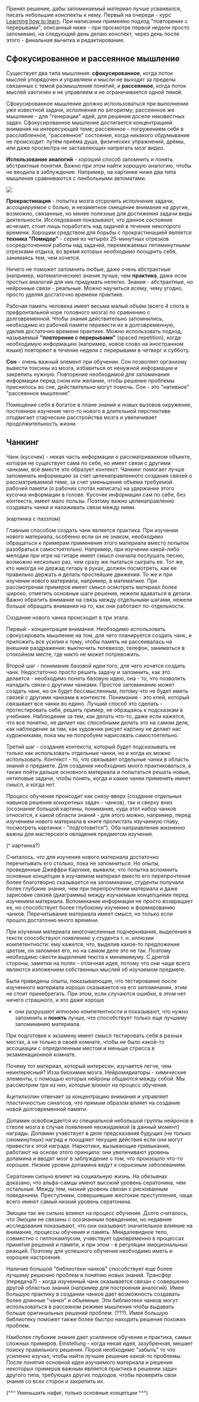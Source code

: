Принял решение,  дабы запоминаемый материал лучше  усваивался, писать небольшие
конспекты к нему. Первый на очереди - курс [Learning how to learn][course]. При
написании  применяю подход  "повторение  с перерывами",  описанный  ниже -  при
просмотре первой  недели просто  запоминаю, на  следующий день  делаю конспект,
через день после этого - финальная вычитка и редактирование.

[course]: https://www.coursera.org/course/learning

Сфокусированное и рассеянное мышление
-------------------------------------

Существует  два   типа  мышления:   **сфокусированное**,  когда   поток  мыслей
упорядочен  и  управляем и  мысли  не  выходят  за  пределы связанных  с  темой
размышления  понятий,  и  **рассеянное**,  когда поток  мыслей  хаотичен  и  не
управляем и не ограничивается одной темой.

Сфокусированное  мышление должно  использоваться при  выполнении уже  известной
задачи, исполнения по алгоритму; рассеянное же мышление - для "генерации" идей,
для  решения доселе  неизвестных  задач.  Сфокусированное мышление  достигается
концентрацией  внимания на  интересующей  теме; рассеянное  - погружением  себя
в  расслабленное,   "рассеянное"  состояние,  когда  никакого   обдумывания  не
происходит: путём приёма душа, физических упражнений, дрёмы, или даже просмотра
не заставляющих напрягать мозг видео.

**Использование  аналогий** -  хороший  способ запомнить  и понять  абстрактные
понятия. Важно при этом найти хорошую аналогию, чтобы не вводила в заблуждение.
Например,  на  картинке  ниже  два типа  мышления  сравниваются  с  пинбольными
автоматами.

![](/images/learning-how-to-learn/pinball.jpg)

**Прокрастинация** - попытка мозга отсрочить исполнение задачи, ассоциируемое с
болью, и незаметное смещение внимания  на другие, возможно, связанные, но менее
полезные для достижения задачи  виды деятельности. Исследования показывают, что
данное  состояние  исчезает,  стоит  лишь  поработать  над  задачей  в  течение
некоторого  времени. Хорошим  средством для  борьбы с  прокрастинацией является
**техника "Помидор"**  - серия из четырёх  25-минутных отрезков сосредоточенной
работы  над  задачей, перемежаемых  пятиминутными  отрезками  отдыха, во  время
которых *необходимо* поощрить себя, занимаясь тем, чем хочется.

Ничего  не   поможет  запомнить   любые,  даже  очень   абстрактные  (например,
математические) знания лучше, чем **практика**,  даже если простых аналогий для
них придумать  нелегко. Знания  - абстрактные, но  нейронные связи  - реальные.
Можно научиться всему, чему угодно, просто уделяя достаточно времени практике.

Рабочая  память   человека  имеет   весьма  малый  объём   (всего  4   слота  в
префронтальной  коре  головного мозга)  по  сравнению  с долговременной.  Чтобы
знания действительно запомнились,  необходимо из рабочей памяти  перевести их в
долговременную, уделив достаточно времени  практике. Можно использовать подход,
называемый **"повторение с перерывами"** (spaced repetition), когда необходимую
информацию (например,  новое слово  на иностранном  языке) повторяют  в течение
недели с перерывами в четверг и субботу.

**Сон** -  очень важный элемент  при обучении. Сон позволяет  организму вывести
токсины  из  мозга,  избавиться  от ненужной  информации  и  закрепить  нужную.
Повторение необходимой для запоминания информации перед сном или желание, чтобы
решение  проблемы приснилось  во сне,  действительно  могут помочь.  Сон -  это
"нативное" "рассеянное мышление".

Помещение себя в  богатое в плане знаний и новых  вызовов окружение, постоянное
изучение  чего-то   нового  в  длительной  перспективе   отодвигает  старческие
расстройства мозга и увеличивает продолжительность жизни.

Чанкинг
-------

Чанк (кусочек) - некая часть информации о рассматриваемом объекте, которая не
существует сама по себе, но имеет связи с другими чанками, всё вместе это
образует контекст. Чанкинг помогает лучше запоминать информацию за счет
целенаправленного создания связей о рассматриваемой теме, за счет уменьшения
объема требуемой рабочей памяти (о рабочих слотах написать)
на удержание этого кусочка информации в голове.
Кусочек информации сам по себе, без контекста, имеет мало пользы. Поэтому важно
целенаправленно создавать чанки и налаживать связи между ними.

(картинка с паззлом)

Главным способом создать чанк является практика. При изучении нового материала,
особенно если он не знаком, необходимо обращаться к примерам применения этого
материала вместо попыток разобраться самостоятельно. Например, при изучении
какой-либо мелодии при игре на гитаре имеет смысл сначала послушать песню,
возможно несколько раз, чем сразу же пытаться сыграть ее. Тот же, кто никогда
не держад гитару в руках, должен посмотреть, как ее правильно держать и делать
простейшие движения. То же и при изучении нового материала, например, в
математике. При рассмотрении примеров имеет смысл осмотреть материал более
широко, отметить основные шаги решения, нежели вдаваться в детали. Важно
обратить внимание на связь между отдельными шагами, нежели больше обращать
внимания на то, как они работают по-отдельности.

Создание нового чанка происходит в три этапа.

Первый - концентрация внимания.
Необходимо использовать сфокусировать мышление на том, для чего планируется
создать чанк, и приложить все усилия к тому, чтобы память не рассеивалась на
внешние раздражения: выключить телевизор, телефон, заниматься в спокойном
месте, где никто не может потревожить.

Второй шаг - понимание базовой идеи того, для чего хочется создать чанк.
Недостаточно просто решить задачу и запомнить, как это делается - необходимо
понять базовую идею, она - то, что позволить наладить связи с другими чанками.
Простое запоминание может создать чанк, но он будет бессмысленным, потому что
не будет иметь связей с другими чанками в контексте. Понимание - это клей,
который связывает все чанки во едино. Лучший способ это сделать -
протестировать себя, решить пример, не обращаясь к подсказкам в учебнике.
Наблюдение за тем, как делать что-то, даже если кажется, что все понятно, не
делает нас способными делать это на самом деле, как наблюдение за там, как
художник рисует картину не делает нас художниками, пока мы не попробуем
нарисовать самостоятельно.

Третий шаг - создание контекста, который будет подсказывать не только как
использовать отдельные чанки, но и когда их можно использовать. Контекст - то,
что связывает отдельные чанки в область знаний о предмете. Для создания
необходимо много практиковаться, а также 
пойти дальше основного материала и попытаться решать новые,
нетиповые задачи, чтобы понять, когда и какие чанки применять имеет смысл, а
когда нет.

Процесс обучение происодит как снизу-вверх (создание отдельных навыков решения
конкретных задач - чанков), так и сверху вниз (осознание большой картины,
понимание, куда этот набор чанков относится, к какой области знаний - для этого
можно, например, перед изучением нового материала в книге пролистать изучаемую
главу, посмотреть картинки - "подготовится"). Оба наприавления жизненно важны
для мастерского овладения предметом изучения.

(^ картинка?)

Считалось, что для изучения нового материала достаточно перечитывать его
столько, пока не запомниться. Но опыты, проведенные Джеффри Карпике, выявили,
что попытка вспомнить основные концепции в изучаемом
материал вместо его перепрочтения более благотворно
сказывается на запоминании, студенты получали более глубокие знания, чем при
перепрочтении материала и даже зарисовке связей (диаграммы)
между изучаемым концепциями
перед изучением материала. Вспоминание информации не просто возвращает ее, но
способствует более глубокому изучению и формированию чанков. Перечитывание
материала имеет смысл, но только если прошло достаточно много времени.

При изучении материала многочисленные подчеркивания, выделения в тексте
способствуют появлению у студента т. н. иллюзии компетентности: ему кажется,
что, выделив какое-то предложение цветом, он запомнил его, но на самом деле это
не так. Поэтому необходимо свести выделения текста к минимимуму. С дрегой
стороны, заметки на полях - отличная идея, потому что они чаще всего являются
изложением собственных мыслей об изучаемом предмете.

Были приведены опыты, показываеющие, что тестирование после изученного
материала хорошо сказывается на его запоминании, этим не стоит принебрегать.
При этом, если случаются ошибки, в этом нет ничего страшного, и это даже хорошо
- они разрушают иллюзию компетентности и показывают, что нужно запомнить и
**понять** лучше, что способствует только еще лучшему запоминанию материала.

При подготовке к экзамену имеет смысл тестировать себя в разных местах, а не
только в своей комнате, чтобы не было какой-то ассоциации с определенным 
местом и меньше стресса в экзаменационной комнате.

Почему тот материал, который интересен, изучается легче, чем неинтересный? Изза
биохимии мозга. Нейромидиаторы - химические элементы, с помощью которых нейроны
общаются между собой. Мы рассмотрим три из них, которые влияют на процесс
обучения.

Ацетилхолин отвечает за концентрацию внимания и управляет пластичностью
синапсов, что прямым образом влияет на создание новой долговременной памяти.

Допамин освобождается из специальной небольшой группы нейронов в стволе мозга в
случае появления неожидаемой (в данный момент) награды. Допамин учавствует в
деле предсказания будущих (не только сиюминутных) наград и поощряет текущие
действия если они могут привести к этой награде. Наркотики, вызывающие
привыкания, работают на основе этого принципа: они увеличивают уровень допамина
и вводят мозг в заблуждение о том, что произошло что-то хорошее. Низкие уровни
допамина ведут к серьезным заболеваниям.

Сератонин сильно влияет на социальную жизнь. На обезьянах доказано, что
альфа-самцы имеют высокий уровень сератонина, чем остальные. Между тем, низкий
уровень связан с рискованным поведением. Преступники, совершившие жестокие
преступления, чаще всего имеют самый низкий уровень сератонина.

Эмоции так же сильно влияют на процесс обучения. Долго считалось, что Эмоции не
связаны с осознанным  поведением, но недавние исследования  показывают, что они
оказывают значительное влияние на внимание, процессы обучения и память.
Миндалевидное тело, совместно с гиппокампусом, учавствует одновременно в
процессах принятия решений и памяти, и при этом - в регуляции эмоциональных
реакций. Поэтому для успешного обучения необходимо иметь и хорошее настроение.

Наличие большой "библиотеки чанков" способствует еще более лучшему решению
проблем и понятию новых знаний. Трансфер (передача?) - когда изученный чанк
оказывается связан с совершенно другой областью знаний (например для построения
аналогий). Имея большую практику в создании чанков дает возможность создавать
более длинные "чанки" и объемные. Эти библиотеки чанков могут использоваться в
рассеяном режиме мышления чтобы выдавать больше оригинальных решений проблем.
(???). Имея большую библиотеку поможет также более быстро находить решения
похожих проблем.

Наиболее глубокие знание дает усиленное обучение и практика, самых сложных
примеров. Einstellung - когда некая идея, зазубренная, мешает поиску
правильного решения. Порой необходимо "забыть" то что усиленно изучал, чтобы
найти лучшее решение какой-то проблемы. После понятия основной идеи изучаемого
материала и решения некоторых примеров важным является практика в решении задач
другого типа, требующих других подходов, чтобы проверить свои знания со всех
сторон и закрепить их.


(^^^ Уменьшить нафиг, только основные концепции ^^^)
